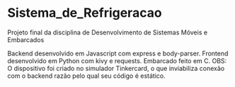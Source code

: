 # Sistema_de_Refrigeracao

Projeto final da disciplina de Desenvolvimento de Sistemas Móveis e Embarcados

Backend desenvolvido em Javascript com express e body-parser.
Frontend desenvolvido em Python com kivy e requests.
Embarcado feito em C. OBS: O dispositivo foi criado no simulador Tinkercard, o que inviabiliza conexão com o backend razão pelo qual seu código é estático.